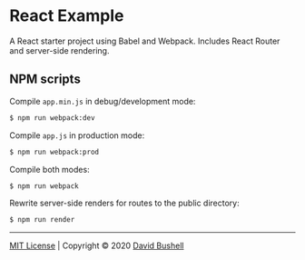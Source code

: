 # React Example

A React starter project using Babel and Webpack. Includes React Router and server-side rendering.

## NPM scripts

Compile `app.min.js` in debug/development mode:

```sh
$ npm run webpack:dev
```

Compile `app.js` in production mode:

```sh
$ npm run webpack:prod
```

Compile both modes:

```sh
$ npm run webpack
```

Rewrite server-side renders for routes to the public directory:

```sh
$ npm run render
```

* * *

[MIT License](/LICENSE) | Copyright © 2020 [David Bushell](https://dbushell.com)

